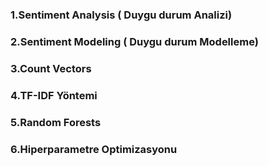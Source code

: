 ### 1.Sentiment Analysis ( Duygu durum Analizi)
### 2.Sentiment Modeling ( Duygu durum Modelleme)
### 3.Count Vectors
### 4.TF-IDF Yöntemi
### 5.Random Forests
### 6.Hiperparametre Optimizasyonu
